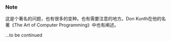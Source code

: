 ### Note
这是个著名的问题，也有很多的变种。也有需要注意的地方。Don Kunth在他的名著《The Art of Computer Programming》中也有阐述。

...to be continued